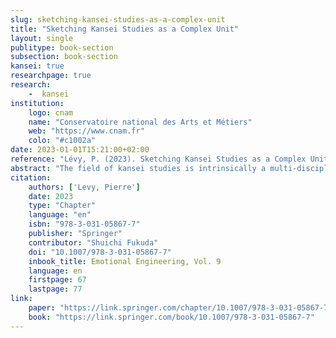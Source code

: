 ```yaml
---
slug: sketching-kansei-studies-as-a-complex-unit
title: "Sketching Kansei Studies as a Complex Unit"
layout: single
publitype: book-section
subsection: book-section
kansei: true
researchpage: true
research: 
    -  kansei
institution:
    logo: cnam
    name: "Conservatoire national des Arts et Métiers"
    web: "https://www.cnam.fr"
    colo: "#c1002a"
date: 2023-01-01T15:21:00+02:00
reference: "Lévy, P. (2023). Sketching Kansei Studies as a Complex Unit. In: Fukuda, S. (eds) Emotional Engineering, Vol. 9. Springer, Cham. https://doi-org.proxybib-pp.cnam.fr/10.1007/978-3-031-05867-7_7"
abstract: "The field of kansei studies is intrinsically a multi-disciplinary field of study, centred on the notion of kansei. This quality of the field generates both a richness for the kansei disciplines, and a challenge to define its core term, kansei. Taking into consideration this richness and this challenge, I propose an original way to look at kansei studies, and to adopt a complex thinking approach to describe the dynamics of the field. Considering kansei studies as a complex unity helps to understand the impossibility of obtaining a common definition of kansei, and yet to stimulate necessary inter-disciplinary collaborations through dialogic. Kansei design is then taken as a starting point to exemplify such necessity and value of considering kansei studies as a complex unity. Proposing a kansei design framework inspired from Japanese philosophy and culture and centred on thusness and irregularity, the notion of appropriation appears to be a challenge both for kansei design and for the field of kansei studies at large. Studying appropriation through kansei studies in a dialogical way, will not only inform design on this challenging notion, but also help us to understand the benefit of considering kansei studies as a complex unity through practice."
citation:
    authors: ['Levy, Pierre']
    date: 2023
    type: "Chapter"
    language: "en"
    isbn: "978-3-031-05867-7"
    publisher: "Springer"
    contributor: "Shuichi Fukuda" 
    doi: "10.1007/978-3-031-05867-7"
    inbook_title: Emotional Engineering, Vol. 9
    language: en
    firstpage: 67
    lastpage: 77
link:
    paper: "https://link.springer.com/chapter/10.1007/978-3-031-05867-7_7"
    book: "https://link.springer.com/book/10.1007/978-3-031-05867-7"
---
```

